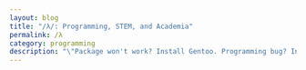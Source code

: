 ```yaml
---
layout: blog 
title: "/λ/: Programming, STEM, and Academia"
permalink: /λ
category: programming
description: "\"Package won't work? Install Gentoo. Programming bug? Install Gentoo. Wife left you? Install Gentoo. Lost your kids? Install Gentoo.\" <br> <br> This board is always the pinnacle of technological seriousness, much like this website. Trust me: you won't regret following all of my advice like it came from Richard Stallman himself, because as they always say: <span class=\"italic\">\"You can totally trust the programming advice of a random undergrad's shitty blog!\"</span>"
---
```


